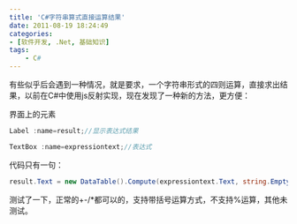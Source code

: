 ```yaml
---
title: 'C#字符串算式直接运算结果'
date: 2011-08-19 18:24:49
categories:
- [软件开发, .Net, 基础知识]
tags:
    - C#
---
```


有些似乎后会遇到一种情况，就是要求，一个字符串形式的四则运算，直接求出结果，以前在C#中使用js反射实现，现在发现了一种新的方法，更方便：

界面上的元素
~~~csharp
Label :name=result;//显示表达式结果

TextBox :name=expressiontext;//表达式
~~~
代码只有一句：

~~~csharp
result.Text = new DataTable().Compute(expressiontext.Text, string.Empty).ToString();
~~~

测试了一下，正常的+-/*都可以的，支持带括号运算方式，不支持%运算，其他未测试。
